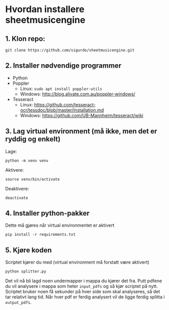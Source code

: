 # Hvordan installere sheetmusicengine

## 1. Klon repo:

```
git clone https://github.com/sigurdo/sheetmusicengine.git
```

## 2. Installer nødvendige programmer

- Python
- Poppler
    - Linux: `sudo apt install poppler-utils`
    - Windows: http://blog.alivate.com.au/poppler-windows/
- Tesseract
    - Linux: https://github.com/tesseract-ocr/tessdoc/blob/master/Installation.md
    - Windows: https://github.com/UB-Mannheim/tesseract/wiki

## 3. Lag virtual environment (må ikke, men det er ryddig og enkelt)

Lage:
```
python -m venv venv
```

Aktivere:
```
source venv/bin/activate
```

Deaktivere:
```
deactivate
```

## 4. Installer python-pakker

Dette må gjøres når virtual environmentet er aktivert
```
pip install -r requirements.txt
```

## 5. Kjøre koden

Scriptet kjører du med (virtual environment må forstatt være aktivert)
```
python splitter.py
```

Det vil nå bli lagd noen undermapper i mappa du kjører det fra. Putt pdfene du vil analysere i mappa som heter `input_pdfs` og så kjør scriptet på nytt. Scriptet bruker noen få sekunder på hver side som skal analyseres, så det tar relativt lang tid. Når hver pdf er ferdig analysert vil de ligge ferdig splitta i `output_pdfs`.
